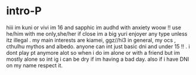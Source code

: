 # intro-P
hiii im kuni or vivi 
im 16 and sapphic im audhd with anxiety woow !! 
use he/him with me only,she/her if close
im a big yuri enjoyer any type unless itz illegal .
my main interests are kiamei, ggz//hi3 in general, my ocs , cthulhu mythos and albedo.
anyone can int just basic dni and under 15 !! .
i dont play pt anymore alot so when i do im alone or with a friend but im mostly alone so int ig 
i can be dry if im having a bad day.
also if i have DNI on my name respect it. 

